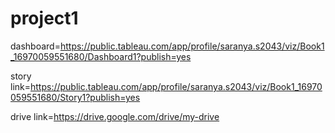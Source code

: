 # project1


dashboard=https://public.tableau.com/app/profile/saranya.s2043/viz/Book1_16970059551680/Dashboard1?publish=yes

story link=https://public.tableau.com/app/profile/saranya.s2043/viz/Book1_16970059551680/Story1?publish=yes


drive link=https://drive.google.com/drive/my-drive
